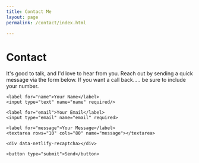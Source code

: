 ```yaml
---
title: Contact Me
layout: page
permalink: /contact/index.html

---
```


# Contact

It's good to talk, and I'd love to hear from you. Reach out by sending a quick
message via the form below. If you want a call back..... be sure to include your number.

<form name="contact" method="post" action="/thank-you" netlify>

    <label for="name">Your Name</label>
    <input type="text" name="name" required/>

    <label for="email">Your Email</label>
    <input type="email" name="email" required>

    <label for="message">Your Message</label>
    <textarea rows="10" cols="80" name="message"></textarea>

    <div data-netlify-recaptcha></div>

    <button type="submit">Send</button>

</form>
